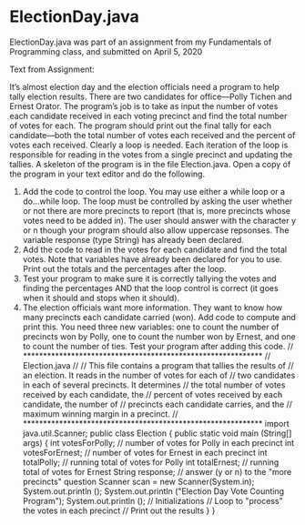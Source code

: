 # ElectionDay.java

ElectionDay.java was part of an assignment from my Fundamentals of Programming class, and submitted on April 5, 2020

Text from Assignment:

It’s almost election day and the election officials need a program to help tally election results. There are two candidates for 
office—Polly Tichen and Ernest Orator. The program’s job is to take as input the number of votes each candidate received in 
each voting precinct and find the total number of votes for each. The program should print out the final tally for each 
candidate—both the total number of votes each received and the percent of votes each received. Clearly a loop is needed. 
Each iteration of the loop is responsible for reading in the votes from a single precinct and updating the tallies. A skeleton of 
the program is in the file Election.java. Open a copy of the program in your text editor and do the following. 
1. Add the code to control the loop. You may use either a while loop or a do...while loop. The loop must be controlled by 
asking the user whether or not there are more precincts to report (that is, more precincts whose votes need to be added 
in). The user should answer with the character y or n though your program should also allow uppercase repsonses. The 
variable response (type String) has already been declared. 
2. Add the code to read in the votes for each candidate and find the total votes. Note that variables have already been 
declared for you to use. Print out the totals and the percentages after the loop. 
3. Test your program to make sure it is correctly tallying the votes and finding the percentages AND that the loop control is 
correct (it goes when it should and stops when it should). 
4. The election officials want more information. They want to know how many precincts each candidate carried (won). Add 
code to compute and print this. You need three new variables: one to count the number of precincts won by Polly, one to 
count the number won by Ernest, and one to count the number of ties. Test your program after adding this code. 
// ************************************************************ 
// Election.java 
// 
// This file contains a program that tallies the results of 
// an election.  It reads in the number of votes for each of 
// two candidates in each of several precincts.  It determines 
// the total number of votes received by each candidate, the 
// percent of votes received by each candidate, the number of 
// precincts each candidate carries, and the 
// maximum winning margin in a precinct. 
// ************************************************************ 
import java.util.Scanner; 
public class Election {           public static void main (String[] args) { 
int votesForPolly;  // number of votes for Polly in each precinct 
int votesForErnest; // number of votes for Ernest in each precinct 
int totalPolly; // running total of votes for Polly 
int totalErnest; // running total of votes for Ernest 
String response; // answer (y or n) to the "more precincts" question 
Scanner scan = new Scanner(System.in); 
System.out.println (); 
System.out.println ("Election Day Vote Counting Program"); 
System.out.println (); 
// Initializations 
// Loop to "process" the votes in each precinct 
// Print out the results 
} 
} 
 
